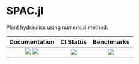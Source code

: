 # SPAC.jl

Plant hydraulics using numerical method.

| Documentation                                   | CI Status             | Benchmarks            |
|:-----------------------------------------------:|:---------------------:|:---------------------:|
| [![][dev-img]][dev-url] [![][rel-img]][rel-url] | [![][ci-img]][ci-url] | [![][bm-img]][bm-url] |

[dev-img]: https://img.shields.io/badge/docs-dev-blue.svg
[dev-url]: https://Yujie-W.github.io/SPAC.jl/dev/

[rel-img]: https://img.shields.io/badge/docs-stable-blue.svg
[rel-url]: https://Yujie-W.github.io/SPAC.jl/stable/

[ci-img]: https://github.com/Yujie-W/SPAC.jl/workflows/JuliaStable/badge.svg?branch=master
[ci-url]: https://github.com/Yujie-W/SPAC.jl/actions?query=branch%3A"master"++workflow%3A"JuliaStable"

[bm-img]: https://github.com/Yujie-W/SPAC.jl/workflows/Benchmarks/badge.svg?branch=master
[bm-url]: https://github.com/Yujie-W/SPAC.jl/actions?query=branch%3A"master"++workflow%3A"Benchmarks"
